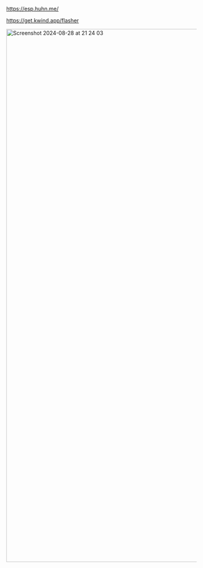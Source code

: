 https://esp.huhn.me/

https://get.kwind.app/flasher




<img width="1407" alt="Screenshot 2024-08-28 at 21 24 03" src="https://github.com/user-attachments/assets/35ae598a-8a15-48b3-b09b-f654e4e83002">
